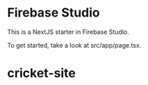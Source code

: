 # Firebase Studio

This is a NextJS starter in Firebase Studio.

To get started, take a look at src/app/page.tsx.
# cricket-site
